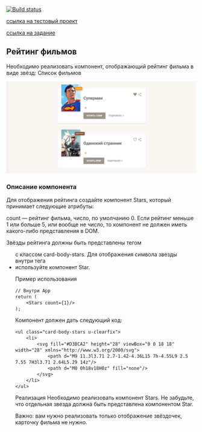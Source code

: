 
[![Build status](https://ci.appveyor.com/api/projects/status/ujhn67rvt4b6xf4b?svg=true)](https://ci.appveyor.com/project/Mariza0/react-hw3-props-films)

[ссылка на тестовый проект](https://mariza0.github.io/react-hw3-props-films/) 

[ссылка на задание](https://github.com/netology-code/ra16-homeworks/tree/ra-51/props/films)

## Рейтинг фильмов
Необходимо реализовать компонент, отображающий рейтинг фильма в виде звёзд: Список фильмов

![рейтинг фильмов](./src/img/preview-films.png)

### Описание компонента
Для отображения рейтинга создайте компонент Stars, который принимает следующие атрибуты:

count — рейтинг фильма, число, по умолчанию 0.
Если рейтинг меньше 1 или больше 5, или вообще не число, то компонент не должен иметь какого-либо представления в DOM.

Звёзды рейтинга должны быть представлены тегом <ul> с классом card-body-stars. Для отображения символа звезды внутри тега <li> используйте компонент Star.

Пример использования
```
// Внутри App
return (
    <Stars count={1}/>
);
```
Компонент должен дать следующий код:

```
<ul class="card-body-stars u-clearfix">
    <li>
        <svg fill="#D3BCA2" height="28" viewBox="0 0 18 18" width="28" xmlns="http://www.w3.org/2000/svg">
            <path d="M9 11.3l3.71 2.7-1.42-4.36L15 7h-4.55L9 2.5 7.55 7H3l3.71 2.64L5.29 14z"/>
            <path d="M0 0h18v18H0z" fill="none"/>
        </svg>
    </li>
</ul>
```
Реализация
Необходимо реализовать компонент Stars. Не забудьте, что отдельная звезда должна быть представлена компонентом Star.

Важно: вам нужно реализовать только отображение звёздочек, карточку фильма не нужно.